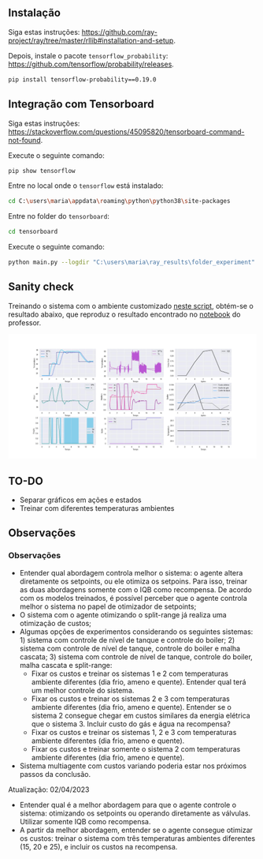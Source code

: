 ## Instalação

Siga estas instruções: https://github.com/ray-project/ray/tree/master/rllib#installation-and-setup.

Depois, instale o pacote `tensorflow_probability`: https://github.com/tensorflow/probability/releases.

```bash
pip install tensorflow-probability==0.19.0
```

## Integração com Tensorboard

Siga estas instruções: https://stackoverflow.com/questions/45095820/tensorboard-command-not-found.

Execute o seguinte comando:

```bash
pip show tensorflow
```

Entre no local onde o `tensorflow` está instalado:

```bash
cd C:\users\maria\appdata\roaming\python\python38\site-packages
```

Entre no folder do `tensorboard`:

```bash
cd tensorboard
```

Execute o seguinte comando:

```bash
python main.py --logdir "C:\users\maria\ray_results\folder_experiment"
```

## Sanity check

Treinando o sistema com o ambiente customizado [neste script](https://github.com/mpaulazamin/tcc-models-rllib/blob/main/sanity_check.py), obtém-se o resultado abaixo, 
que reproduz o resultado encontrado no [notebook](https://github.com/mpaulazamin/tcc-models-rllib/blob/main/chuveiro_turbinado.ipynb) do professor.

![check](https://github.com/mpaulazamin/tcc-models-rllib/blob/main/imagens/custom_env.jpg)

## TO-DO

- Separar gráficos em ações e estados
- Treinar com diferentes temperaturas ambientes

## Observações

### Observações

- Entender qual abordagem controla melhor o sistema: o agente altera diretamente os setpoints, ou ele otimiza os setpoins. Para isso, treinar as duas abordagens somente com o IQB como recompensa. De acordo com os modelos treinados, é possível perceber que o agente controla melhor o sistema no papel de otimizador de setpoints;
- O sistema com o agente otimizando o split-range já realiza uma otimização de custos;
- Algumas opções de experimentos considerando os seguintes sistemas: 1) sistema com controle de nível de tanque e controle do boiler; 2) sistema com controle de nível de tanque, controle do boiler e malha cascata; 3) sistema com controle de nível de tanque, controle do boiler, malha cascata e split-range:
  - Fixar os custos e treinar os sistemas 1 e 2 com temperaturas ambiente diferentes (dia frio, ameno e quente). Entender qual terá um melhor controle do sistema.
  - Fixar os custos e treinar os sistemas 2 e 3 com temperaturas ambiente diferentes (dia frio, ameno e quente). Entender se o sistema 2 consegue chegar em custos similares da energia elétrica que o sistema 3. Incluir custo do gás e água na recompensa?
  - Fixar os custos e treinar os sistemas 1, 2 e 3 com temperaturas ambiente diferentes (dia frio, ameno e quente).
  - Fixar os custos e treinar somente o sistema 2 com temperaturas ambiente diferentes (dia frio, ameno e quente).
- Sistema multiagente com custos variando poderia estar nos próximos passos da conclusão.

Atualização: 02/04/2023

- Entender qual é a melhor abordagem para que o agente controle o sistema: otimizando os setpoints ou operando diretamente as válvulas. Utilizar somente IQB como recompensa.
- A partir da melhor abordagem, entender se o agente consegue otimizar os custos: treinar o sistema com três temperaturas ambientes diferentes (15, 20 e 25), e incluir os custos na recompensa. 
